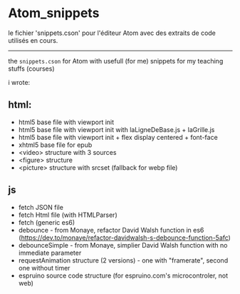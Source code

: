 # Atom_snippets
le fichier 'snippets.cson' pour l'éditeur Atom avec des extraits de code utilisés en cours.

----
the `snippets.cson` for Atom with usefull (for me) snippets for my teaching stuffs (courses)

i wrote:
## html: 
- html5 base file with viewport init
- html5 base file with viewport init with laLigneDeBase.js + laGrille.js
- html5 base file with viewport init + flex display centered + font-face
- xhtml5 base file for epub
- \<video\> structure with 3 sources
- \<figure\> structure
- \<picture\> structure with srcset (fallback for webp file)

## js
- fetch JSON file
- fetch Html file (with HTMLParser)
- fetch (generic es6)
- debounce - from Monaye, refactor David Walsh function in es6 (https://dev.to/monaye/refactor-davidwalsh-s-debounce-function-5afc)
- debounceSimple - from Monaye, simplier David Walsh function with no immediate parameter
- requestAnimation structure (2 versions) - one with "framerate", second one without timer
- espruino source code structure (for espruino.com's microcontroler, not web)
